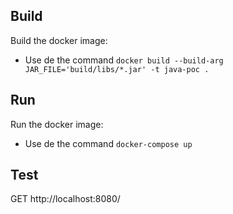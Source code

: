 ## Build

Build the docker image:

- Use de the command `docker build --build-arg JAR_FILE='build/libs/*.jar' -t java-poc .`

## Run

Run the docker image:

- Use de the command `docker-compose up`

## Test

GET http://localhost:8080/